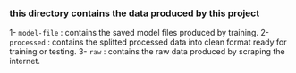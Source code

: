 ### this directory contains the data produced by this project

1- `model-file` : contains the saved model files produced by training.
2- `processed` : contains the splitted processed data into clean format ready for training or testing.
3- `raw`       : contains the raw data produced by scraping the internet.
